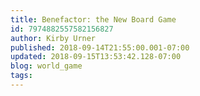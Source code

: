 ```yaml
---
title: Benefactor: the New Board Game
id: 7974882557582156827
author: Kirby Urner
published: 2018-09-14T21:55:00.001-07:00
updated: 2018-09-15T13:53:42.128-07:00
blog: world_game
tags: 
---
```


